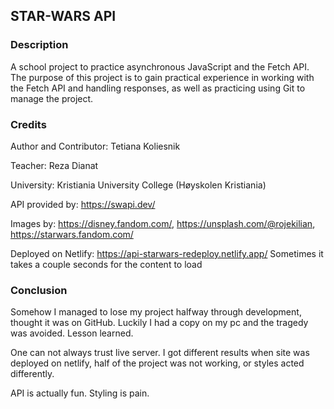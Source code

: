 ## STAR-WARS API

### Description
A school project to practice asynchronous JavaScript and the Fetch API. 
The purpose of this project is to gain practical experience in working with the Fetch API and handling responses, as well as practicing using Git to manage the project.

### Credits
Author and Contributor: Tetiana Koliesnik

Teacher: Reza Dianat

University: Kristiania University College (Høyskolen Kristiania)

API provided by: https://swapi.dev/

Images by: https://disney.fandom.com/, https://unsplash.com/@rojekilian, https://starwars.fandom.com/

Deployed on Netlify: https://api-starwars-redeploy.netlify.app/
Sometimes it takes a couple seconds for the content to load

### Conclusion
Somehow I managed to lose my project halfway through development, thought it was on GitHub. Luckily I had a copy on my pc and the tragedy was avoided. Lesson learned.

One can not always trust live server. I got different results when site was deployed on netlify, half of the project was not working, or styles acted differently.

API is actually fun. Styling is pain.


